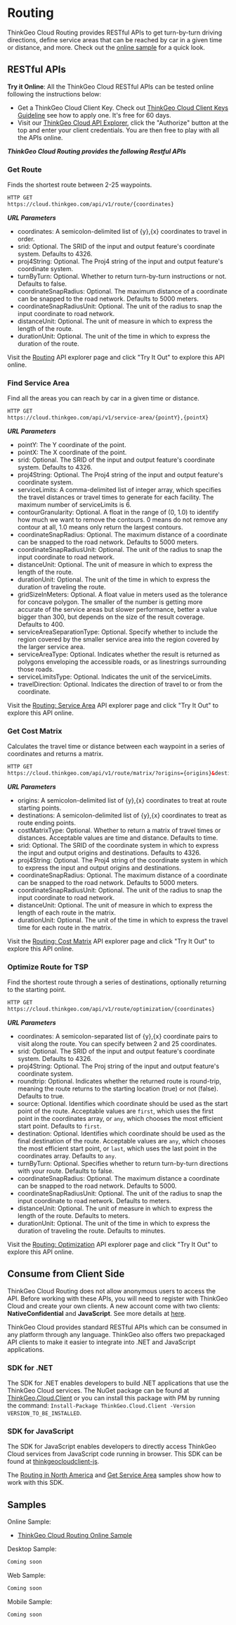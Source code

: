 
# Routing

ThinkGeo Cloud Routing provides RESTful APIs to get turn-by-turn driving directions, define service areas that can be reached by car in a given time or distance, and more.  Check out the [online sample](https://samples.thinkgeo.com/cloud/#RoutinginNorthAmerica/) for a quick look.

## RESTful APIs

**Try it Online**: All the ThinkGeo Cloud RESTful APIs can be tested online following the instructions below:

* Get a ThinkGeo Cloud Client Key. Check out [ThinkGeo Cloud Client Keys Guideline](../client-keys.md) see how to apply one. It's free for 60 days.
* Visit our [ThinkGeo Cloud API Explorer](https://cloud.thinkgeo.com/help/), click the "Authorize" button at the top and enter your client credentials. You are then free to play with all the APIs online.

***ThinkGeo Cloud Routing provides the following Restful APIs***

### Get Route

Finds the shortest route between 2-25 waypoints.

```html
HTTP GET
https://cloud.thinkgeo.com/api/v1/route/{coordinates}
```

***URL Parameters***

* coordinates: A semicolon-delimited list of {y},{x} coordinates to travel in order.
* srid: Optional. The SRID of the input and output feature's coordinate system. Defaults to 4326.
* proj4String: Optional. The Proj4 string of the input and output feature's coordinate system.
* turnByTurn: Optional. Whether to return turn-by-turn instructions or not. Defaults to false.
* coordinateSnapRadius: Optional. The maximum distance of a coordinate can be snapped to the road network. Defaults to 5000 meters.
* coordinateSnapRadiusUnit: Optional. The unit of the radius to snap the input coordinate to road network.
* distanceUnit: Optional. The unit of measure in which to express the length of the route.
* durationUnit: Optional. The unit of the time in which to express the duration of the route.

Visit the [Routing](https://cloud.thinkgeo.com/help/index.html#/Routing/Get%20routeV1) API explorer page and click "Try It Out" to explore this API online.

### Find Service Area

Find all the areas you can reach by car in a given time or distance.

```html
HTTP GET
https://cloud.thinkgeo.com/api/v1/service-area/{pointY},{pointX}
```

***URL Parameters***

* pointY: The Y coordinate of the point.
* pointX: The X coordinate of the point.
* srid: Optional. The SRID of the input and output feature's coordinate system. Defaults to 4326.
* proj4String: Optional. The Proj4 string of the input and output feature's coordinate system.
* serviceLimits: A comma-delimited list of integer array, which specifies the travel distances or travel times to generate for each facility. The maximum number of serviceLimits is 6.
* contourGranularity: Optional. A float in the range of (0, 1.0) to identify how much we want to remove the contours. 0 means do not remove any contour at all, 1.0 means only return the largest contours.
* coordinateSnapRadius: Optional. The maximum distance of a coordinate can be snapped to the road network. Defaults to 5000 meters.
* coordinateSnapRadiusUnit: Optional. The unit of the radius to snap the input coordinate to road network.
* distanceUnit: Optional. The unit of measure in which to express the length of the route.
* durationUnit: Optional. The unit of the time in which to express the duration of traveling the route.
* gridSizeInMeters: Optional. A float value in meters used as the tolerance for concave polygon. The smaller of the number is getting more accurate of the service areas but slower performance, better a value bigger than 300, but depends on the size of the result coverage. Defaults to 400.
* serviceAreaSeparationType: Optional. Specify whether to include the region covered by the smaller service area into the region covered by the larger service area.
* serviceAreaType: Optional. Indicates whether the result is returned as polygons enveloping the accessible roads, or as linestrings surrounding those roads.
* serviceLimitsType: Optional. Indicates the unit of the serviceLimits.
* travelDirection: Optional. Indicates the direction of travel to or from the coordinate.

Visit the [Routing: Service Area](https://cloud.thinkgeo.com/help/index.html#/Routing/Get%20service%20areaV1) API explorer page and click "Try It Out" to explore this API online.

### Get Cost Matrix

Calculates the travel time or distance between each waypoint in a series of coordinates and returns a matrix.

```html
HTTP GET
https://cloud.thinkgeo.com/api/v1/route/matrix/?origins={origins}&destinations={destinations}
```

***URL Parameters***

* origins: A semicolon-delimited list of {y},{x} coordinates to treat at route starting points.
* destinations: A semicolon-delimited list of {y},{x} coordinates to treat as route ending points.
* costMatrixType: Optional. Whether to return a matrix of travel times or distances.  Acceptable values are time and distance.  Defaults to time.
* srid: Optional. The SRID of the coordinate system in which to express the input and output origins and destinations. Defaults to 4326.
* proj4String: Optional. The Proj4 string of the coordinate system in which to express the input and output origins and destinations.
* coordinateSnapRadius: Optional. The maximum distance of a coordinate can be snapped to the road network. Defaults to 5000 meters.
* coordinateSnapRadiusUnit: Optional. The unit of the radius to snap the input coordinate to road network.
* distanceUnit: Optional. The unit of measure in which to express the length of each route in the matrix.
* durationUnit: Optional. The unit of the time in which to express the travel time for each route in the matrix.

Visit the [Routing: Cost Matrix](https://cloud.thinkgeo.com/help/index.html#/Routing/Get%20cost%20matrixV1) API explorer page and click "Try It Out" to explore this API online.

### Optimize Route for TSP

Find the shortest route through a series of destinations, optionally returning to the starting point.

```html
HTTP GET
https://cloud.thinkgeo.com/api/v1/route/optimization/{coordinates}
```

***URL Parameters***

* coordinates: A semicolon-separated list of {y},{x} coordinate pairs to visit along the route. You can specify between 2 and 25 coordinates.
* srid: Optional. The SRID of the input and output feature's coordinate system. Defaults to 4326.
* proj4String: Optional. The Proj string of the input and output feature's coordinate system.
* roundtrip: Optional. Indicates whether the returned route is round-trip, meaning the route returns to the starting location (true) or not (false). Defaults to true.
* source: Optional. Identifies which coordinate should be used as the start point of the route. Acceptable values are `first`, which uses the first point in the coordinates array, or `any`, which chooses the most efficient start point. Defaults to `first`.
* destination: Optional. Identifies which coordinate should be used as the final destination of the route.  Acceptable values are `any`, which chooses the most efficient start point, or `last`, which uses the last point in the coordinates array. Defaults to `any`.
* turnByTurn: Optional. Specifies whether to return turn-by-turn directions with your route.  Defaults to false.
* coordinateSnapRadius: Optional. The maximum distance a coordinate can be snapped to the road network. Defaults to 5000.
* coordinateSnapRadiusUnit: Optional. The unit of the radius to snap the input coordinate to road network. Defaults to meters.
* distanceUnit: Optional. The unit of measure in which to express the length of the route. Defaults to meters.
* durationUnit: Optional. The unit of the time in which to express the duration of traveling the route. Defaults to minutes.

Visit the [Routing: Optimization](https://cloud.thinkgeo.com/help/index.html#/Routing/OptimizationV1) API explorer page and click "Try It Out" to explore this API online.

## Consume from Client Side

ThinkGeo Cloud Routing does not allow anonymous users to access the API. Before working with these APIs, you will need to register with ThinkGeo Cloud and create your own clients. A new account come with two clients: **NativeConfidential** and **JavaScript**. See more details at [here](../client-keys.md).

ThinkGeo Cloud provides standard RESTful APIs which can be consumed in any platform through any language. ThinkGeo also offers two prepackaged API clients to make it easier to integrate into .NET and JavaScript applications.

### SDK for .NET

The SDK for .NET enables developers to build .NET applications that use the ThinkGeo Cloud services. The NuGet package can be found at [ThinkGeo.Cloud.Client](https://www.nuget.org/packages/ThinkGeo.Cloud.Client) or you can install this package with PM by running the command: `Install-Package ThinkGeo.Cloud.Client -Version VERSION_TO_BE_INSTALLED`.

### SDK for JavaScript

The SDK for JavaScript enables developers to directly access ThinkGeo Cloud services from JavaScript code running in browser. This SDK can be found at [thinkgeocloudclient-js](https://www.npmjs.com/package/thinkgeocloudclient-js).

The [Routing in North America](https://samples.thinkgeo.com/cloud/#RoutinginNorthAmerica) and [Get Service Area](https://samples.thinkgeo.com/cloud/#GetServiceArea) samples show how to work with this SDK.

## Samples

Online Sample:

* [ThinkGeo Cloud Routing Online Sample](https://samples.thinkgeo.com/cloud/#RoutinginNorthAmerica)

Desktop Sample:

```csharp
Coming soon
```

Web Sample:

```csharp
Coming soon
```

Mobile Sample:

```csharp
Coming soon
```
